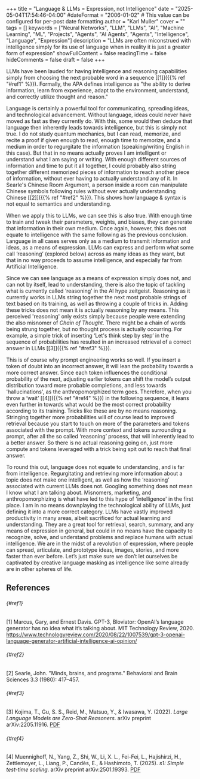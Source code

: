+++
title = "Language & LLMs = Expression, not Intelligence"
date = "2025-05-04T17:54:46-04:00"
#dateFormat = "2006-01-02" # This value can be configured for per-post date formatting
author = "Karl Muller"
cover = ""
tags = []
keywords = ["Neural Networks", "LLM", "LLMs", "AI", "Machine Learning", "ML", "Projects", "Agents", "AI Agents", "Agents", "Intelligence", "Language", "Expression"]
description = "LLMs are often miconstrued with intelligence simply for its use of language when in reality it is just a greater form of expression"
showFullContent = false
readingTime = false
hideComments = false
draft = false
+++

LLMs have been lauded for having intelligence and reasoning capabilities simply from choosing the next probable word in a sequence [\[1\]]({{% ref "#ref1" %}}). 
Formally, the APA defines intelligence as "the ability to derive information, learn from experience, adapt to the environment, understand, and correctly utilize thought and reason." 

Language is certainly a powerful tool for communicating, spreading ideas, and technological advancement. Without language, ideas could never have moved as fast as they currently do. With this, some would then deduce that language then inherently leads towards intelligence, but this is simply not true. I do not study quantum mechanics, but I can read, memorize, and recite a proof if given enough to read, enough time to memorize, and a medium in order to regurgitate the information (speaking/writing English in this case). But that in no means actually proves I am intelligent or understand what I am saying or writing. With enough different sources of information and time to put it all together, I could probably also string together different memorized pieces of information to reach another piece of information, without ever having to actually understand any of it. In Searle's Chinese Room Argument, a person inside a room can manipulate Chinese symbols following rules without ever actually understanding Chinese [\[2\]]({{% ref "#ref2" %}}). This shows how language & syntax is not equal to semantics and understanding.

When we apply this to LLMs, we can see this is also true. With enough time to train and tweak their parameters, weights, and biases, they can generate that information in their own medium. Once again, however, this does not equate to intelligence with the same following as the previous conclusion. Language in all cases serves only as a medium to transmit information and ideas, as a means of expression. LLMs can express and perform what some call ‘reasoning’ (explored below) across as many ideas as they want, but that in no way proceeds to assume intelligence, and especially far from Artificial Intelligence.

Since we can see language as a means of expression simply does not, and can not by itself, lead to understanding, there is also the topic of tackling what is currently called ‘reasoning’ in the AI hype zeitgeist. Reasoning as it currently works in LLMs string together the next most probable strings of text based on its training, as well as throwing a couple of tricks in. Adding these tricks does not mean it is actually reasoning by any means. This perceived 'reasoning' only exists simply because people were extending the also misnomer of *Chain of Thought*. There might be a chain of words being strung together, but no thought process is actually occurring. For example, a simple trick of inserting ‘Let's think step by step’ in the sequence of probabilities has resulted in an increased retrieval of a correct answer in LLMs [\[3\]]({{% ref "#ref3" %}}).

This is of course why prompt engineering works so well. If you insert a token of doubt into an incorrect answer, it will lean the probability towards a more correct answer. Since each token influences the conditional probability of the next, adjusting earlier tokens can shift the model’s output distribution toward more probable completions, and less towards 'hallucinations', as the anthropomorphized term goes. Therefore, when you throw a ‘wait’ [\[4\]]({{% ref "#ref4" %}}) in the following sequence, it leans even further in towards what would be the most correct probability according to its training. Tricks like these are by no means reasoning. Stringing together more probabilities will of course lead to improved retrieval because you start to touch on more of the parameters and tokens associated with the prompt. With more context and tokens surrounding a prompt, after all the so called ‘reasoning’ process, that will inherently lead to a better answer. So there is no actual reasoning going on, just more compute and tokens leveraged with a trick being spit out to reach that final answer. 

To round this out, language does not equate to understanding, and is far from intelligence. Regurgitating and retrieving more information about a topic does not make one intelligent, as well as how the ‘reasoning’ associated with current LLMs does not. Googling something does not mean I know what I am talking about. Misnomers, marketing, and anthropomorphizing is what have led to this hype of 'intelligence' in the first place. I am in no means downplaying the technological ability of LLMs, just defining it into a more correct category. LLMs have vastly improved productivity in many areas, albeit sacrificed for actual learning and understanding. They are a great tool for retrieval, search, summary, and any means of expression in general, but could in no means have the capacity to recognize, solve, and understand problems and replace humans with actual intelligence. We are in the midst of a revolution of expression, where people can spread, articulate, and prototype ideas, images, stories, and more faster than ever before. Let’s just make sure we don’t let ourselves be captivated by creative language masking as intelligence like some already are in other spheres of life.


## References
###### {#ref1}
[1] Marcus, Gary, and Ernest Davis. GPT-3, Bloviator: OpenAI’s language generator has no idea what it’s talking about. MIT Technology Review, 2020.
https://www.technologyreview.com/2020/08/22/1007539/gpt-3-openai-language-generator-artificial-intelligence-ai-opinion/ 
###### {#ref2}
[2] Searle, John. "Minds, brains, and programs." Behavioral and Brain Sciences 3.3 (1980): 417–457.
###### {#ref3}
[3] Kojima, T., Gu, S. S., Reid, M., Matsuo, Y., & Iwasawa, Y. (2022). *Large Language Models are Zero-Shot Reasoners*. arXiv preprint arXiv:2205.11916. [PDF](https://arxiv.org/pdf/2205.11916)
###### {#ref4}
[4] Muennighoff, N., Yang, Z., Shi, W., Li, X. L., Fei-Fei, L., Hajishirzi, H., Zettlemoyer, L., Liang, P., Candès, E., & Hashimoto, T. (2025). *s1: Simple test-time scaling*. arXiv preprint arXiv:2501.19393. [PDF](https://arxiv.org/pdf/2501.19393)


